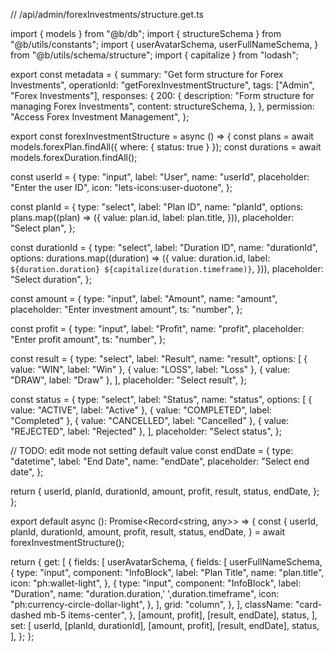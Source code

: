 // /api/admin/forexInvestments/structure.get.ts

import { models } from "@b/db";
import { structureSchema } from "@b/utils/constants";
import {
  userAvatarSchema,
  userFullNameSchema,
} from "@b/utils/schema/structure";
import { capitalize } from "lodash";

export const metadata = {
  summary: "Get form structure for Forex Investments",
  operationId: "getForexInvestmentStructure",
  tags: ["Admin", "Forex Investments"],
  responses: {
    200: {
      description: "Form structure for managing Forex Investments",
      content: structureSchema,
    },
  },
  permission: "Access Forex Investment Management",
};

export const forexInvestmentStructure = async () => {
  const plans = await models.forexPlan.findAll({ where: { status: true } });
  const durations = await models.forexDuration.findAll();

  const userId = {
    type: "input",
    label: "User",
    name: "userId",
    placeholder: "Enter the user ID",
    icon: "lets-icons:user-duotone",
  };

  const planId = {
    type: "select",
    label: "Plan ID",
    name: "planId",
    options: plans.map((plan) => ({
      value: plan.id,
      label: plan.title,
    })),
    placeholder: "Select plan",
  };

  const durationId = {
    type: "select",
    label: "Duration ID",
    name: "durationId",
    options: durations.map((duration) => ({
      value: duration.id,
      label: `${duration.duration} ${capitalize(duration.timeframe)}`,
    })),
    placeholder: "Select duration",
  };

  const amount = {
    type: "input",
    label: "Amount",
    name: "amount",
    placeholder: "Enter investment amount",
    ts: "number",
  };

  const profit = {
    type: "input",
    label: "Profit",
    name: "profit",
    placeholder: "Enter profit amount",
    ts: "number",
  };

  const result = {
    type: "select",
    label: "Result",
    name: "result",
    options: [
      { value: "WIN", label: "Win" },
      { value: "LOSS", label: "Loss" },
      { value: "DRAW", label: "Draw" },
    ],
    placeholder: "Select result",
  };

  const status = {
    type: "select",
    label: "Status",
    name: "status",
    options: [
      { value: "ACTIVE", label: "Active" },
      { value: "COMPLETED", label: "Completed" },
      { value: "CANCELLED", label: "Cancelled" },
      { value: "REJECTED", label: "Rejected" },
    ],
    placeholder: "Select status",
  };

  // TODO: edit mode not setting default value
  const endDate = {
    type: "datetime",
    label: "End Date",
    name: "endDate",
    placeholder: "Select end date",
  };

  return {
    userId,
    planId,
    durationId,
    amount,
    profit,
    result,
    status,
    endDate,
  };
};

export default async (): Promise<Record<string, any>> => {
  const {
    userId,
    planId,
    durationId,
    amount,
    profit,
    result,
    status,
    endDate,
  } = await forexInvestmentStructure();

  return {
    get: [
      {
        fields: [
          userAvatarSchema,
          {
            fields: [
              userFullNameSchema,
              {
                type: "input",
                component: "InfoBlock",
                label: "Plan Title",
                name: "plan.title",
                icon: "ph:wallet-light",
              },
              {
                type: "input",
                component: "InfoBlock",
                label: "Duration",
                name: "duration.duration,' ',duration.timeframe",
                icon: "ph:currency-circle-dollar-light",
              },
            ],
            grid: "column",
          },
        ],
        className: "card-dashed mb-5 items-center",
      },
      [amount, profit],
      [result, endDate],
      status,
    ],
    set: [
      userId,
      [planId, durationId],
      [amount, profit],
      [result, endDate],
      status,
    ],
  };
};
